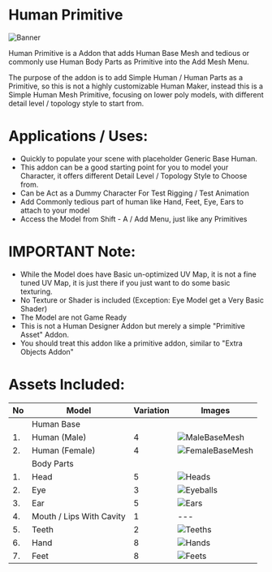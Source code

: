 # Human Primitive

![Banner](https://user-images.githubusercontent.com/79613445/210203955-04b65fa0-ab99-47f3-a459-de80b6cf0a1a.png)

Human Primitive is a Addon that adds Human Base Mesh and tedious or commonly use Human Body Parts as Primitive into the Add Mesh Menu. 



The purpose of the addon is to add Simple Human / Human Parts as a Primitive, so this is not a highly customizable Human Maker, instead this is a Simple Human Mesh Primitive, focusing on lower poly models, with different detail level / topology style to start from. 


# Applications / Uses:

- Quickly to populate your scene with placeholder Generic Base Human.
- This addon can be a good starting point for you to model your Character, it offers different Detail Level / Topology Style to Choose from.
- Can be Act as a Dummy Character For Test Rigging / Test Animation
- Add Commonly tedious part of human like Hand, Feet, Eye, Ears to attach to your model
- Access the Model from Shift - A / Add Menu, just like any Primitives

# IMPORTANT Note:

- While the Model does have Basic un-optimized UV Map, it is not a fine tuned UV Map, it is just there if you just want to do some basic texturing. 
- No Texture or Shader is included (Exception: Eye Model get a Very Basic Shader)
- The Model are not Game Ready
- This is not a Human Designer Addon but merely a simple "Primitive Asset" Addon. 
- You should treat this addon like a primitive addon, similar to "Extra Objects Addon"


# Assets Included: 

| No | Model | Variation | Images |
| --- | --- | --- | --- |
|  | Human Base |  |  |
| 1. | Human (Male) | 4 | ![MaleBaseMesh](https://user-images.githubusercontent.com/79613445/210204491-89fbace0-aa36-4cc1-b59b-3f06b91673c3.png)|
| 2. | Human (Female) | 4 | ![FemaleBaseMesh](https://user-images.githubusercontent.com/79613445/210204510-b6aa1664-9271-4ead-b279-e3c505be097b.png)|
|  | Body Parts |  |  |
| 1. | Head | 5 | ![Heads](https://user-images.githubusercontent.com/79613445/210204545-659fe85f-ec48-49f5-bd41-3042df274abf.png)|
| 2. | Eye | 3 | ![Eyeballs](https://user-images.githubusercontent.com/79613445/210204562-659a7d96-e9f5-46eb-8f68-182d0439da0a.png)|
| 3. | Ear | 5 | ![Ears](https://user-images.githubusercontent.com/79613445/210204576-bcc4118a-bd0c-4493-8bcf-4b082fb74aa3.png)|
| 4. | Mouth / Lips With Cavity | 1 | --- |
| 5. | Teeth | 2 | ![Teeths](https://user-images.githubusercontent.com/79613445/210204614-c9b8f31e-bbcb-48c8-a48a-fef77c964e42.png)|
| 6. | Hand | 8 | ![Hands](https://user-images.githubusercontent.com/79613445/210204624-6d9c905d-2f9b-41c2-b472-80b52c2084e6.png)|
| 7. | Feet | 8 | ![Feets](https://user-images.githubusercontent.com/79613445/210204640-13ee70f9-93ab-4ead-aae0-ba656ac6e118.png)|
